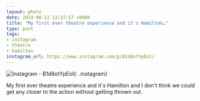 ```yaml
---
layout: photo
date: 2019-08-22 13:27:57 +0000
title: "My first ever theatre experience and it's Hamilton…"
type: post
tags:
- instagram
- theatre
- hamilton
instagram_url: https://www.instagram.com/p/B1d8otYpEol/
---
```


![Instagram - B1d8otYpEol](https://colinseymour.co.uk/img/B1d8otYpEol.jpg){: .instagram}

My first ever theatre experience and it's Hamilton and I don't think we could get any closer to the action without getting thrown out.  
